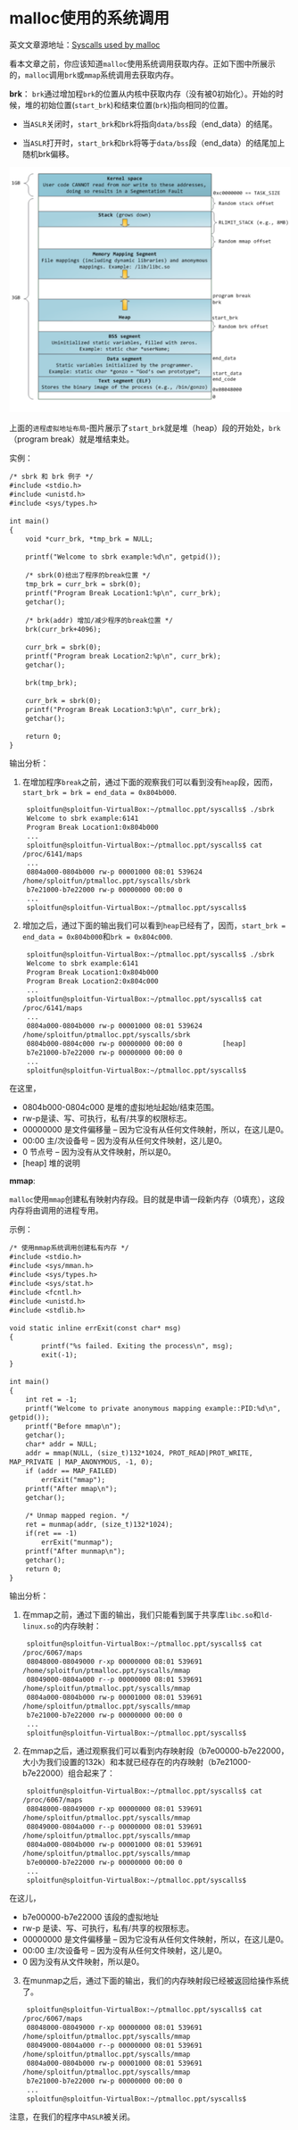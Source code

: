 
# malloc使用的系统调用

英文文章源地址：[Syscalls used by malloc](https://sploitfun.wordpress.com/2015/02/11/syscalls-used-by-malloc/)

看本文章之前，你应该知道`malloc`使用系统调用获取内存。正如下图中所展示的，`malloc`调用`brk`或`mmap`系统调用去获取内存。

**brk**： 
`brk`通过增加程`brk`的位置从内核中获取内存（没有被0初始化）。开始的时候，堆的初始位置(`start_brk`)和结束位置(`brk`)指向相同的位置。

* 当`ASLR`关闭时，`start_brk`和`brk`将指向`data/bss`段（end_data）的结尾。

* 当`ASLR`打开时，`start_brk`和`brk`将等于`data/bss`段（end_data）的结尾加上随机brk偏移。

![Figure 15-1-6](https://raw.githubusercontent.com/tupelo-shen/my_test/master/doc/linux/qemu/Linux_device_drivers_3_images/15-1-6.png)

上面的`进程虚拟地址布局`-图片展示了`start_brk`就是堆（heap）段的开始处，`brk`（program break）就是堆结束处。

实例：

    /* sbrk 和 brk 例子 */
    #include <stdio.h>
    #include <unistd.h>
    #include <sys/types.h>

    int main()
    {
        void *curr_brk, *tmp_brk = NULL;

        printf("Welcome to sbrk example:%d\n", getpid());

        /* sbrk(0)给出了程序的break位置 */
        tmp_brk = curr_brk = sbrk(0);
        printf("Program Break Location1:%p\n", curr_brk);
        getchar();

        /* brk(addr) 增加/减少程序的break位置 */
        brk(curr_brk+4096);

        curr_brk = sbrk(0);
        printf("Program break Location2:%p\n", curr_brk);
        getchar();

        brk(tmp_brk);

        curr_brk = sbrk(0);
        printf("Program Break Location3:%p\n", curr_brk);
        getchar();

        return 0;
    }

输出分析：

1. 在增加程序`break`之前，通过下面的观察我们可以看到没有`heap`段，因而，`start_brk = brk = end_data = 0x804b000`.

        sploitfun@sploitfun-VirtualBox:~/ptmalloc.ppt/syscalls$ ./sbrk 
        Welcome to sbrk example:6141
        Program Break Location1:0x804b000
        ...
        sploitfun@sploitfun-VirtualBox:~/ptmalloc.ppt/syscalls$ cat /proc/6141/maps
        ...
        0804a000-0804b000 rw-p 00001000 08:01 539624     /home/sploitfun/ptmalloc.ppt/syscalls/sbrk
        b7e21000-b7e22000 rw-p 00000000 00:00 0 
        ...
        sploitfun@sploitfun-VirtualBox:~/ptmalloc.ppt/syscalls$

2. 增加之后，通过下面的输出我们可以看到`heap`已经有了，因而，`start_brk = end_data = 0x804b000`和`brk = 0x804c000`.

        sploitfun@sploitfun-VirtualBox:~/ptmalloc.ppt/syscalls$ ./sbrk 
        Welcome to sbrk example:6141
        Program Break Location1:0x804b000
        Program Break Location2:0x804c000
        ...
        sploitfun@sploitfun-VirtualBox:~/ptmalloc.ppt/syscalls$ cat /proc/6141/maps
        ...
        0804a000-0804b000 rw-p 00001000 08:01 539624     /home/sploitfun/ptmalloc.ppt/syscalls/sbrk
        0804b000-0804c000 rw-p 00000000 00:00 0          [heap]
        b7e21000-b7e22000 rw-p 00000000 00:00 0 
        ...
        sploitfun@sploitfun-VirtualBox:~/ptmalloc.ppt/syscalls$

在这里，

* 0804b000-0804c000 是堆的虚拟地址起始/结束范围。
* rw-p是读、写、可执行，私有/共享的权限标志。
* 00000000 是文件偏移量 – 因为它没有从任何文件映射，所以，在这儿是0。
* 00:00 主/次设备号 – 因为没有从任何文件映射，这儿是0。
* 0 节点号 – 因为没有从文件映射，所以是0。
* [heap] 堆的说明

**mmap**:

`malloc`使用`mmap`创建私有映射内存段。目的就是申请一段新内存（0填充），这段内存将由调用的进程专用。

示例：

    /* 使用mmap系统调用创建私有内存 */
    #include <stdio.h>
    #include <sys/mman.h>
    #include <sys/types.h>
    #include <sys/stat.h>
    #include <fcntl.h>
    #include <unistd.h>
    #include <stdlib.h>

    void static inline errExit(const char* msg)
    {
            printf("%s failed. Exiting the process\n", msg);
            exit(-1);
    }

    int main()
    {
        int ret = -1;
        printf("Welcome to private anonymous mapping example::PID:%d\n", getpid());
        printf("Before mmap\n");
        getchar();
        char* addr = NULL;
        addr = mmap(NULL, (size_t)132*1024, PROT_READ|PROT_WRITE, MAP_PRIVATE | MAP_ANONYMOUS, -1, 0);
        if (addr == MAP_FAILED)
            errExit("mmap");
        printf("After mmap\n");
        getchar();

        /* Unmap mapped region. */
        ret = munmap(addr, (size_t)132*1024);
        if(ret == -1)
            errExit("munmap");
        printf("After munmap\n");
        getchar();
        return 0;
    }

输出分析：

1. 在mmap之前，通过下面的输出，我们只能看到属于共享库`libc.so`和`ld-linux.so`的内存映射：
    
        sploitfun@sploitfun-VirtualBox:~/ptmalloc.ppt/syscalls$ cat /proc/6067/maps
        08048000-08049000 r-xp 00000000 08:01 539691     /home/sploitfun/ptmalloc.ppt/syscalls/mmap
        08049000-0804a000 r--p 00000000 08:01 539691     /home/sploitfun/ptmalloc.ppt/syscalls/mmap
        0804a000-0804b000 rw-p 00001000 08:01 539691     /home/sploitfun/ptmalloc.ppt/syscalls/mmap
        b7e21000-b7e22000 rw-p 00000000 00:00 0 
        ...
        sploitfun@sploitfun-VirtualBox:~/ptmalloc.ppt/syscalls$

2. 在mmap之后，通过观察我们可以看到内存映射段（b7e00000-b7e22000，大小为我们设置的132k）和本就已经存在的内存映射（b7e21000-b7e22000）组合起来了：
    
        sploitfun@sploitfun-VirtualBox:~/ptmalloc.ppt/syscalls$ cat /proc/6067/maps
        08048000-08049000 r-xp 00000000 08:01 539691     /home/sploitfun/ptmalloc.ppt/syscalls/mmap
        08049000-0804a000 r--p 00000000 08:01 539691     /home/sploitfun/ptmalloc.ppt/syscalls/mmap
        0804a000-0804b000 rw-p 00001000 08:01 539691     /home/sploitfun/ptmalloc.ppt/syscalls/mmap
        b7e00000-b7e22000 rw-p 00000000 00:00 0 
        ...
        sploitfun@sploitfun-VirtualBox:~/ptmalloc.ppt/syscalls$

在这儿，

* b7e00000-b7e22000 该段的虚拟地址
* rw-p 是读、写、可执行，私有/共享的权限标志。
* 00000000 是文件偏移量 – 因为它没有从任何文件映射，所以，在这儿是0。
* 00:00 主/次设备号 – 因为没有从任何文件映射，这儿是0。
* 0 因为没有从文件映射，所以是0。

3. 在munmap之后，通过下面的输出，我们的内存映射段已经被返回给操作系统了。

        sploitfun@sploitfun-VirtualBox:~/ptmalloc.ppt/syscalls$ cat /proc/6067/maps
        08048000-08049000 r-xp 00000000 08:01 539691     /home/sploitfun/ptmalloc.ppt/syscalls/mmap
        08049000-0804a000 r--p 00000000 08:01 539691     /home/sploitfun/ptmalloc.ppt/syscalls/mmap
        0804a000-0804b000 rw-p 00001000 08:01 539691     /home/sploitfun/ptmalloc.ppt/syscalls/mmap
        b7e21000-b7e22000 rw-p 00000000 00:00 0 
        ...
        sploitfun@sploitfun-VirtualBox:~/ptmalloc.ppt/syscalls$

注意，在我们的程序中`ASLR`被关闭。